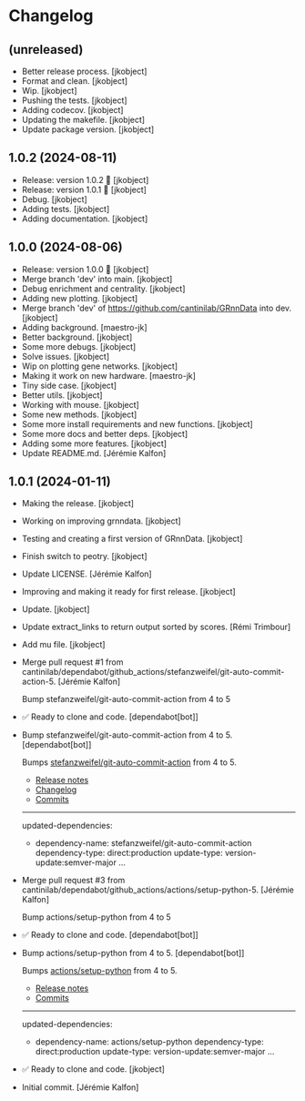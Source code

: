 Changelog
=========


(unreleased)
------------
- Better release process. [jkobject]
- Format and clean. [jkobject]
- Wip. [jkobject]
- Pushing the tests. [jkobject]
- Adding codecov. [jkobject]
- Updating the makefile. [jkobject]
- Update package version. [jkobject]


1.0.2 (2024-08-11)
------------------
- Release: version 1.0.2 🚀 [jkobject]
- Release: version 1.0.1 🚀 [jkobject]
- Debug. [jkobject]
- Adding tests. [jkobject]
- Adding documentation. [jkobject]


1.0.0 (2024-08-06)
------------------
- Release: version 1.0.0 🚀 [jkobject]
- Merge branch 'dev' into main. [jkobject]
- Debug enrichment and centrality. [jkobject]
- Adding new plotting. [jkobject]
- Merge branch 'dev' of https://github.com/cantinilab/GRnnData into dev.
  [jkobject]
- Adding background. [maestro-jk]
- Better background. [jkobject]
- Some more debugs. [jkobject]
- Solve issues. [jkobject]
- Wip on plotting gene networks. [jkobject]
- Making it work on new hardware. [maestro-jk]
- Tiny side case. [jkobject]
- Better utils. [jkobject]
- Working with mouse. [jkobject]
- Some new methods. [jkobject]
- Some more install requirements and new functions. [jkobject]
- Some more docs and better deps. [jkobject]
- Adding some more features. [jkobject]
- Update README.md. [Jérémie Kalfon]


1.0.1 (2024-01-11)
------------------
- Making the release. [jkobject]
- Working on improving grnndata. [jkobject]
- Testing and creating a first version of GRnnData. [jkobject]
- Finish switch to peotry. [jkobject]
- Update LICENSE. [Jérémie Kalfon]
- Improving and making it ready for first release. [jkobject]
- Update. [jkobject]
- Update extract_links to return output sorted by scores. [Rémi
  Trimbour]
- Add mu file. [jkobject]
- Merge pull request #1 from
  cantinilab/dependabot/github_actions/stefanzweifel/git-auto-commit-
  action-5. [Jérémie Kalfon]

  Bump stefanzweifel/git-auto-commit-action from 4 to 5
- ✅ Ready to clone and code. [dependabot[bot]]
- Bump stefanzweifel/git-auto-commit-action from 4 to 5.
  [dependabot[bot]]

  Bumps [stefanzweifel/git-auto-commit-action](https://github.com/stefanzweifel/git-auto-commit-action) from 4 to 5.
  - [Release notes](https://github.com/stefanzweifel/git-auto-commit-action/releases)
  - [Changelog](https://github.com/stefanzweifel/git-auto-commit-action/blob/master/CHANGELOG.md)
  - [Commits](https://github.com/stefanzweifel/git-auto-commit-action/compare/v4...v5)

  ---
  updated-dependencies:
  - dependency-name: stefanzweifel/git-auto-commit-action
    dependency-type: direct:production
    update-type: version-update:semver-major
  ...
- Merge pull request #3 from
  cantinilab/dependabot/github_actions/actions/setup-python-5. [Jérémie
  Kalfon]

  Bump actions/setup-python from 4 to 5
- ✅ Ready to clone and code. [dependabot[bot]]
- Bump actions/setup-python from 4 to 5. [dependabot[bot]]

  Bumps [actions/setup-python](https://github.com/actions/setup-python) from 4 to 5.
  - [Release notes](https://github.com/actions/setup-python/releases)
  - [Commits](https://github.com/actions/setup-python/compare/v4...v5)

  ---
  updated-dependencies:
  - dependency-name: actions/setup-python
    dependency-type: direct:production
    update-type: version-update:semver-major
  ...
- ✅ Ready to clone and code. [jkobject]
- Initial commit. [Jérémie Kalfon]


